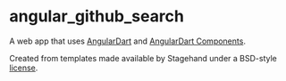 # angular_github_search

A web app that uses [AngularDart](https://angulardart.xyz) and
[AngularDart Components](https://pub.dev/ngcomponents).

Created from templates made available by Stagehand under a BSD-style
[license](https://github.com/dart-lang/stagehand/blob/master/LICENSE).
